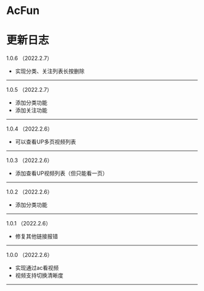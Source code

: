 # AcFun

# 更新日志

1.0.6 （2022.2.7）

- 实现分类、关注列表长按删除

---

1.0.5 （2022.2.7）

- 添加分类功能
- 添加关注功能

---

1.0.4 （2022.2.6）

- 可以查看UP多页视频列表

---

1.0.3 （2022.2.6）

- 添加查看UP视频列表（但只能看一页）

---


1.0.2 （2022.2.6）

- 添加分类功能

---

1.0.1 （2022.2.6）

- 修复其他链接报错

---

1.0.0 （2022.2.6）

- 实现通过ac看视频
- 视频支持切换清晰度

---